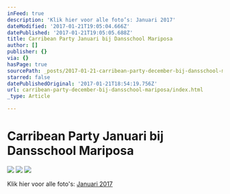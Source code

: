 ```yaml
---
inFeed: true
description: 'Klik hier voor alle foto’s: Januari 2017'
dateModified: '2017-01-21T19:05:04.666Z'
datePublished: '2017-01-21T19:05:05.688Z'
title: Carribean Party Januari bij Dansschool Mariposa
author: []
publisher: {}
via: {}
hasPage: true
sourcePath: _posts/2017-01-21-carribean-party-december-bij-dansschool-mariposa.md
starred: false
datePublishedOriginal: '2017-01-21T18:54:19.756Z'
url: carribean-party-december-bij-dansschool-mariposa/index.html
_type: Article

---
```

# Carribean Party Januari bij Dansschool Mariposa
![](https://the-grid-user-content.s3-us-west-2.amazonaws.com/d31d248e-d446-44a7-8302-629680b83b76.jpg)
![](https://the-grid-user-content.s3-us-west-2.amazonaws.com/0edaed32-6140-4d44-b20a-0ca271c6bf23.jpg)
![](https://the-grid-user-content.s3-us-west-2.amazonaws.com/b6cd4df2-fe5b-4578-bcde-36be070fe819.jpg)

Klik hier voor alle foto's: [Januari 2017][0]

[0]: http://dansschoolmariposa.tk/122016/ "Foto's Januari 2016"